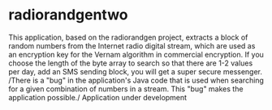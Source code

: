 # radiorandgentwo
This application, based on the radiorandgen project, extracts a block of random numbers from the Internet radio digital stream, which are used as an encryption key for the Vernam algorithm in commercial encryption.
If you choose the length of the byte array to search so that there are 1-2 values per day, add an SMS sending block, you will get a super secure messenger.
/There is a "bug" in the application's Java code that is used when searching for a given combination of numbers in a stream. This "bug" makes the application possible./
Application under development
